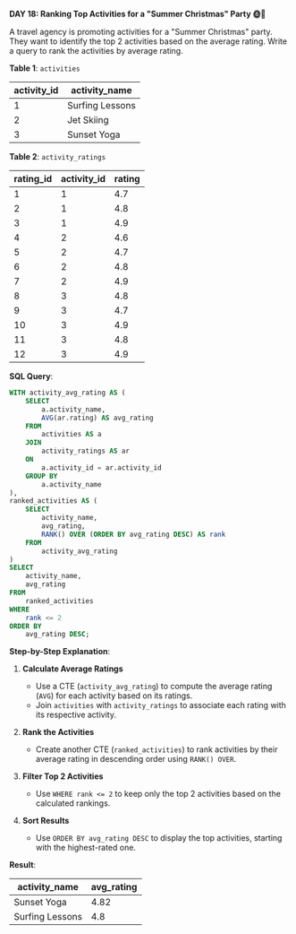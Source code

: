 **DAY 18: Ranking Top Activities for a "Summer Christmas" Party 🌞🎄**  

A travel agency is promoting activities for a "Summer Christmas" party. They want to identify the top 2 activities based on the average rating. Write a query to rank the activities by average rating.



**Table 1**: `activities`  

| activity_id | activity_name     |  
|-------------|-------------------|  
| 1           | Surfing Lessons   |  
| 2           | Jet Skiing        |  
| 3           | Sunset Yoga       |  

**Table 2**: `activity_ratings`  

| rating_id | activity_id | rating |  
|-----------|-------------|--------|  
| 1         | 1           | 4.7    |  
| 2         | 1           | 4.8    |  
| 3         | 1           | 4.9    |  
| 4         | 2           | 4.6    |  
| 5         | 2           | 4.7    |  
| 6         | 2           | 4.8    |  
| 7         | 2           | 4.9    |  
| 8         | 3           | 4.8    |  
| 9         | 3           | 4.7    |  
| 10        | 3           | 4.9    |  
| 11        | 3           | 4.8    |  
| 12        | 3           | 4.9    |  


**SQL Query**:  

```sql
WITH activity_avg_rating AS (
    SELECT 
        a.activity_name, 
        AVG(ar.rating) AS avg_rating
    FROM 
        activities AS a
    JOIN 
        activity_ratings AS ar
    ON 
        a.activity_id = ar.activity_id
    GROUP BY 
        a.activity_name
),
ranked_activities AS (
    SELECT 
        activity_name, 
        avg_rating,
        RANK() OVER (ORDER BY avg_rating DESC) AS rank
    FROM 
        activity_avg_rating
)
SELECT 
    activity_name, 
    avg_rating
FROM 
    ranked_activities
WHERE 
    rank <= 2
ORDER BY 
    avg_rating DESC;
```


**Step-by-Step Explanation**:  

1. **Calculate Average Ratings**  
   - Use a CTE (`activity_avg_rating`) to compute the average rating (`AVG`) for each activity based on its ratings.  
   - Join `activities` with `activity_ratings` to associate each rating with its respective activity.  

2. **Rank the Activities**  
   - Create another CTE (`ranked_activities`) to rank activities by their average rating in descending order using `RANK() OVER`.  

3. **Filter Top 2 Activities**  
   - Use `WHERE rank <= 2` to keep only the top 2 activities based on the calculated rankings.  

4. **Sort Results**  
   - Use `ORDER BY avg_rating DESC` to display the top activities, starting with the highest-rated one.  


**Result**:  

| activity_name    | avg_rating |  
|------------------|------------|  
| Sunset Yoga      | 4.82       |  
| Surfing Lessons  | 4.8        |  

